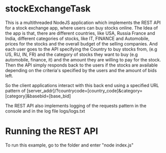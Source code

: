 # stockExchangeTask
This is a multithreaded NodeJS application which implements the REST API for a stock exchange app, where users can buy stocks online.
The Idea of the app is that, there are different countries, like USA, Russia France and India, different categories of stocks, like IT, FINANCE and Automobile, prices for the stocks and the overall budget of the selling companies. And each user goes to the API specifying the Country to buy stocks from, (e.g US, RU, IN, FR) and the category of stocks they want to buy (e.g automobile, finance, it) and the amount they are willing to pay for the stock. Then the API simply responds back to the users if the stocks are available depending on the criteria's specified by the users and the amount of bids left. 

So the client applications interact with this back end using a specified URL pattern of [server_addr]/?countrycode=[country_code]&category=[category]&basebid=[base_bid]

The REST API also implements logging of the requests pattern in the console and in the log file logs/logs.txt

# Running the REST API
To run this example, go to the folder and enter "node index.js"
